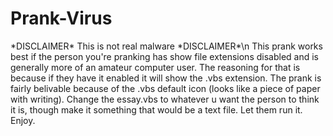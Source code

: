 # Prank-Virus
\*DISCLAIMER\* This is not real malware \*DISCLAIMER\*\n
This prank works best if the person you're pranking has show file extensions disabled and is generally more of an amateur computer user.
The reasoning for that is because if they have it enabled it will show the .vbs extension.
The prank is fairly belivable because of the .vbs default icon (looks like a piece of paper with writing).
Change the essay.vbs to whatever u want the person to think it is, though make it something that would be a text file.
Let them run it.
Enjoy.
